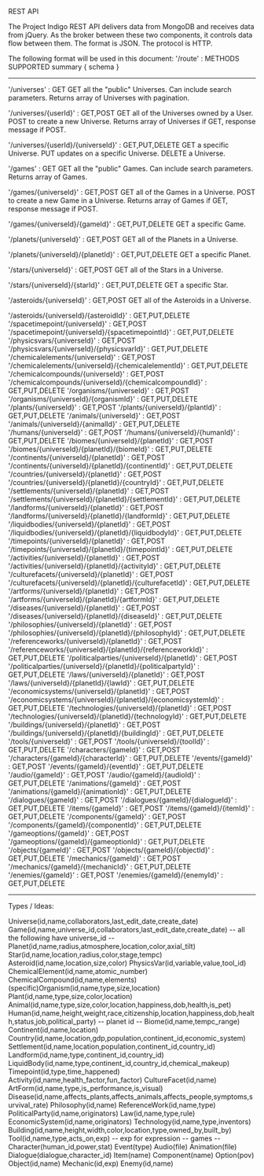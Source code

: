 REST API

The Project Indigo REST API delivers data from MongoDB and receives data from jQuery.
As the broker between these two components, it controls data flow between them.
The format is JSON.
The protocol is HTTP.

The following format will be used in this document:
'/route' : METHODS SUPPORTED
summary
{ schema }

---

'/universes' : GET
GET all the "public" Universes.
Can include search parameters.
Returns array of Universes with pagination.

'/universes/{userId}' : GET,POST
GET all of the Universes owned by a User.
POST to create a new Universe.
Returns array of Universes if GET, response message if POST.

'/universes/{userId}/{universeId}' : GET,PUT,DELETE
GET a specific Universe.
PUT updates on a specific Universe.
DELETE a Universe.

'/games' : GET
GET all the "public" Games.
Can include search parameters.
Returns array of Games.

'/games/{universeId}' : GET,POST
GET all of the Games in a Universe.
POST to create a new Game in a Universe.
Returns array of Games if GET, response message if POST.

'/games/{universeId}/{gameId}' : GET,PUT,DELETE
GET a specific Game.

'/planets/{universeId}' : GET,POST
GET all of the Planets in a Universe.

'/planets/{universeId}/{planetId}' : GET,PUT,DELETE
GET a specific Planet.

'/stars/{universeId}' : GET,POST
GET all of the Stars in a Universe.

'/stars/{universeId}/{starId}' : GET,PUT,DELETE
GET a specific Star.

'/asteroids/{universeId}' : GET,POST
GET all of the Asteroids in a Universe.

'/asteroids/{universeId}/{asteroidId}' : GET,PUT,DELETE
'/spacetimepoint/{universeId}' : GET,POST
'/spacetimepoint/{universeId}/{spacetimepointId}' : GET,PUT,DELETE
'/physicsvars/{universeId}' : GET,POST
'/physicsvars/{universeId}/{physicsvarId}' : GET,PUT,DELETE
'/chemicalelements/{universeId}' : GET,POST
'/chemicalelements/{universeId}/{chemicalelementId}' : GET,PUT,DELETE
'/chemicalcompounds/{universeId}' : GET,POST
'/chemicalcompounds/{universeId}/{chemicalcompoundId}' : GET,PUT,DELETE
'/organisms/{universeId}' : GET,POST
'/organisms/{universeId}/{organismId}' : GET,PUT,DELETE
'/plants/{universeId}' : GET,POST
'/plants/{universeId}/{plantId}' : GET,PUT,DELETE
'/animals/{universeId}' : GET,POST
'/animals/{universeId}/{animalId}' : GET,PUT,DELETE
'/humans/{universeId}' : GET,POST
'/humans/{universeId}/{humanId}' : GET,PUT,DELETE
'/biomes/{universeId}/{planetId}' : GET,POST
'/biomes/{universeId}/{planetId}/{biomeId}' : GET,PUT,DELETE
'/continents/{universeId}/{planetId}' : GET,POST
'/continents/{universeId}/{planetId}/{continentId}' : GET,PUT,DELETE
'/countries/{universeId}/{planetId}' : GET,POST
'/countries/{universeId}/{planetId}/{countryId}' : GET,PUT,DELETE
'/settlements/{universeId}/{planetId}' : GET,POST
'/settlements/{universeId}/{planetId}/{settlementId}' : GET,PUT,DELETE
'/landforms/{universeId}/{planetId}' : GET,POST
'/landforms/{universeId}/{planetId}/{landformId}' : GET,PUT,DELETE
'/liquidbodies/{universeId}/{planetId}' : GET,POST
'/liquidbodies/{universeId}/{planetId}/{liquidbodyId}' : GET,PUT,DELETE
'/timepoints/{universeId}/{planetId}' : GET,POST
'/timepoints/{universeId}/{planetId}/{timepointId}' : GET,PUT,DELETE
'/activities/{universeId}/{planetId}' : GET,POST
'/activities/{universeId}/{planetId}/{activityId}' : GET,PUT,DELETE
'/culturefacets/{universeId}/{planetId}' : GET,POST
'/culturefacets/{universeId}/{planetId}/{culturefacetId}' : GET,PUT,DELETE
'/artforms/{universeId}/{planetId}' : GET,POST
'/artforms/{universeId}/{planetId}/{artformId}' : GET,PUT,DELETE
'/diseases/{universeId}/{planetId}' : GET,POST
'/diseases/{universeId}/{planetId}/{diseaseId}' : GET,PUT,DELETE
'/philosophies/{universeId}/{planetId}' : GET,POST
'/philosophies/{universeId}/{planetId}/{philosophyId}' : GET,PUT,DELETE
'/referenceworks/{universeId}/{planetId}' : GET,POST
'/referenceworks/{universeId}/{planetId}/{referenceworkId}' : GET,PUT,DELETE
'/politicalparties/{universeId}/{planetId}' : GET,POST
'/politicalparties/{universeId}/{planetId}/{politicalpartyId}' : GET,PUT,DELETE
'/laws/{universeId}/{planetId}' : GET,POST
'/laws/{universeId}/{planetId}/{lawId}' : GET,PUT,DELETE
'/economicsystems/{universeId}/{planetId}' : GET,POST
'/economicsystems/{universeId}/{planetId}/{economicsystemId}' : GET,PUT,DELETE
'/technologies/{universeId}/{planetId}' : GET,POST
'/technologies/{universeId}/{planetId}/{technologyId}' : GET,PUT,DELETE
'/buildings/{universeId}/{planetId}' : GET,POST
'/buildings/{universeId}/{planetId}/{buildingId}' : GET,PUT,DELETE
'/tools/{universeId}' : GET,POST
'/tools/{universeId}/{toolId}' : GET,PUT,DELETE
'/characters/{gameId}' : GET,POST
'/characters/{gameId}/{characterId}' : GET,PUT,DELETE
'/events/{gameId}' : GET,POST
'/events/{gameId}/{eventId}' : GET,PUT,DELETE
'/audio/{gameId}' : GET,POST
'/audio/{gameId}/{audioId}' : GET,PUT,DELETE
'/animations/{gameId}' : GET,POST
'/animations/{gameId}/{animationId}' : GET,PUT,DELETE
'/dialogues/{gameId}' : GET,POST
'/dialogues/{gameId}/{dialogueId}' : GET,PUT,DELETE
'/items/{gameId}' : GET,POST
'/items/{gameId}/{itemId}' : GET,PUT,DELETE
'/components/{gameId}' : GET,POST
'/components/{gameId}/{componentId}' : GET,PUT,DELETE
'/gameoptions/{gameId}' : GET,POST
'/gameoptions/{gameId}/{gameoptionId}' : GET,PUT,DELETE
'/objects/{gameId}' : GET,POST
'/objects/{gameId}/{objectId}' : GET,PUT,DELETE
'/mechanics/{gameId}' : GET,POST
'/mechanics/{gameId}/{mechanicId}' : GET,PUT,DELETE
'/enemies/{gameId}' : GET,POST
'/enemies/{gameId}/{enemyId}' : GET,PUT,DELETE

---
Types / Ideas:



Universe(id,name,collaborators,last_edit_date,create_date)
Game(id,name,universe_id,collaborators,last_edit_date,create_date)
-- all the following have universe_id --
Planet(id,name,radius,atmosphere,location,color,axial_tilt)
Star(id,name,location,radius,color,stage,tempc)
Asteroid(id,name,location,size,color)
PhysicsVar(id,variable,value,tool_id)
ChemicalElement(id,name,atomic_number)
ChemicalCompound(id,name,elements)
(specific)Organism(id,name,type,size,location)
Plant(id,name,type,size,color,location)
Animal(id,name,type,size,color,location,happiness,dob,health,is_pet)
Human(id,name,height,weight,race,citizenship,location,happiness,dob,health,status,job,political_party)
-- planet id --
Biome(id,name,tempc_range)
Continent(id,name,location)
Country(id,name,location,gdp,population,continent_id,economic_system)
Settlement(id,name,location,population,continent_id,country_id)
Landform(id,name,type,continent_id,country_id)
LiquidBody(id,name,type,continent_id,country_id,chemical_makeup)
Timepoint(id,type,time_happened)
Activity(id,name,health_factor,fun_factor)
CultureFacet(id,name)
ArtForm(id,name,type,is_performance,is_visual)
Disease(id,name,affects_plants,affects_animals,affects_people,symptoms,survival_rate)
Philosophy(id,name)
ReferenceWork(id,name,type)
PoliticalParty(id,name,originators)
Law(id,name,type,rule)
EconomicSystem(id,name,originators)
Technology(id,name,type,inventors)
Building(id,name,height,width,color,location,type,owned_by,built_by)
Tool(id,name,type,acts_on,exp) -- exp for expression
-- games --
Character(human_id,power,stat)
Event(type)
Audio(file)
Animation(file)
Dialogue(dialogue,character_id)
Item(name)
Component(name)
Option(pov)
Object(id,name)
Mechanic(id,exp)
Enemy(id,name)